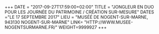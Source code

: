 +++
DATE = "2017-09-27T17:59:00+02:00"
TITLE = "JONGLEUR EN DUO POUR LES JOURNÉE DU PATRIMOINE / CRÉATION SUR-MESURE"
DATES ="LE 17 SEPTEMBRE 2017"
LIEU = "MUSÉÉ DE NOGENT-SUR-MARNE, 943130 NOGENT-SUR-MARNE"
LINK= "HTTP://WWW.MUSEE-NOGENTSURMARNE.FR/"
WEIGHT=9999927
+++